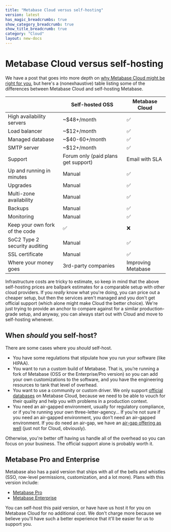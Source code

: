 ```yaml
---
title: "Metabase Cloud versus self-hosting"
version: latest
has_magic_breadcrumbs: true
show_category_breadcrumb: true
show_title_breadcrumb: true
category: "Cloud"
layout: new-docs
---
```


# Metabase Cloud versus self-hosting

We have a post that goes into more depth on [why Metabase Cloud might be right for you](https://www.metabase.com/blog/why-metabase-cloud), but here's a (nonexhaustive) table listing some of the differences between Metabase Cloud and self-hosting Metabase.

|                                | Self-hosted OSS                     | Metabase Cloud     |
| ------------------------------ | ----------------------------------- | ------------------ |
| High availability servers      | ~\$48+/month                        | ✅                 |
| Load balancer                  | ~\$12+/month                        | ✅                 |
| Managed database               | ~\$40-60+/month                     | ✅                 |
| SMTP server                    | ~\$12+/month                        | ✅                 |
| Support                        | Forum only (paid plans get support) | Email with SLA     |
| Up and running in minutes      | Manual                              | ✅                 |
| Upgrades                       | Manual                              | ✅                 |
| Multi-zone availability        | Manual                              | ✅                 |
| Backups                        | Manual                              | ✅                 |
| Monitoring                     | Manual                              | ✅                 |
| Keep your own fork of the code | ✅                                  | ❌                 |
| SoC2 Type 2 security auditing  | Manual                              | ✅                 |
| SSL certificate                | Manual                              | ✅                 |
| Where your money goes          | 3rd-party companies                 | Improving Metabase |

Infrastructure costs are tricky to estimate, so keep in mind that the above self-hosting prices are ballpark estimates for a comparable setup with other cloud providers. If you _really_ know what you're doing, you can price out a cheaper setup, but then the services aren't managed and you don't get official support (which alone might make Cloud the better choice). We're just trying to provide an anchor to compare against for a similar production-grade setup, and anyway, you can always start out with Cloud and move to self-hosting whenever.

## When _should_ you self-host?

There are some cases where you _should_ self-host.

- You have some regulations that stipulate how you run your software (like HIPAA).
- You want to run a custom build of Metabase. That is, you’re running a fork of Metabase (OSS or the Enterprise/Pro version) so you can add your own customizations to the software, and you have the engineering resources to tank that level of overhead.
- You want to use a community or custom driver. We only support [official databases](../databases/connecting.md#connecting-to-supported-databases) on Metabase Cloud, because we need to be able to vouch for their quality and help you with problems in a production context.
- You need an air-gapped environment, usually for regulatory compliance, or if you’re running your own three-letter-agency… If you’re not sure if you need an air-gapped environment, you don’t need an air-gapped environment. If you do need an air-gap, we have an [air-gap offering as well](https://www.metabase.com/product/air-gapping) (just not for Cloud, obviously).

Otherwise, you're better off having us handle all of the overhead so you can focus on your business. The official support alone is probably worth it.

## Metabase Pro and Enterprise

Metabase also has a paid version that ships with all of the bells and whistles (SSO, row-level permissions, customization, and a lot more). Plans with this version include:

- [Metabase Pro](https://www.metabase.com/product/pro)
- [Metabase Enterprise](https://www.metabase.com/product/enterprise)

You can self-host this paid version, or have have us host it for you on Metabase Cloud for no additional cost. We don't charge more because we believe you'll have such a better experience that it'll be easier for us to support you.
